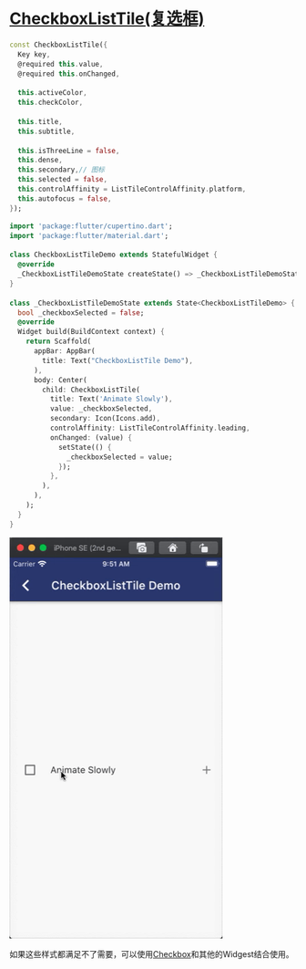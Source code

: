 
# [CheckboxListTile(复选框)](https://api.flutter.dev/flutter/material/CheckboxListTile-class.html)

```dart
const CheckboxListTile({
  Key key,
  @required this.value,
  @required this.onChanged,

  this.activeColor,
  this.checkColor,
  
  this.title,
  this.subtitle,
  
  this.isThreeLine = false,
  this.dense,
  this.secondary,// 图标
  this.selected = false,
  this.controlAffinity = ListTileControlAffinity.platform,
  this.autofocus = false,
});
```

```dart
import 'package:flutter/cupertino.dart';
import 'package:flutter/material.dart';

class CheckboxListTileDemo extends StatefulWidget {
  @override
  _CheckboxListTileDemoState createState() => _CheckboxListTileDemoState();
}

class _CheckboxListTileDemoState extends State<CheckboxListTileDemo> {
  bool _checkboxSelected = false;
  @override
  Widget build(BuildContext context) {
    return Scaffold(
      appBar: AppBar(
        title: Text("CheckboxListTile Demo"),
      ),
      body: Center(
        child: CheckboxListTile(
          title: Text('Animate Slowly'),
          value: _checkboxSelected,
          secondary: Icon(Icons.add),
          controlAffinity: ListTileControlAffinity.leading,
          onChanged: (value) {
            setState(() {
              _checkboxSelected = value;
            });
          },
        ),
      ),
    );
  }
}
```

<img src="/assets/images/flutter/86.gif"/>

如果这些样式都满足不了需要，可以使用[Checkbox](https://api.flutter.dev/flutter/material/Checkbox-class.html)和其他的Widgest结合使用。